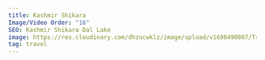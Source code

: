 ```yaml
---
title: Kashmir Shikara
Image/Video Order: "16"
SEO: Kashmir Shikara Dal Lake
image: https://res.cloudinary.com/dhzucwklz/image/upload/v1698490807/Travel/DSC_1424_wdjqv4.jpg
tag: travel
---
```


